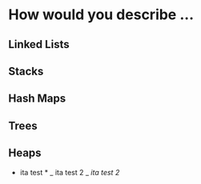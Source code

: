 # How would you describe ...

## Linked Lists

## Stacks

## Hash Maps

## Trees

## Heaps



* ita test *
_ ita test 2 _
_ita test
 2_